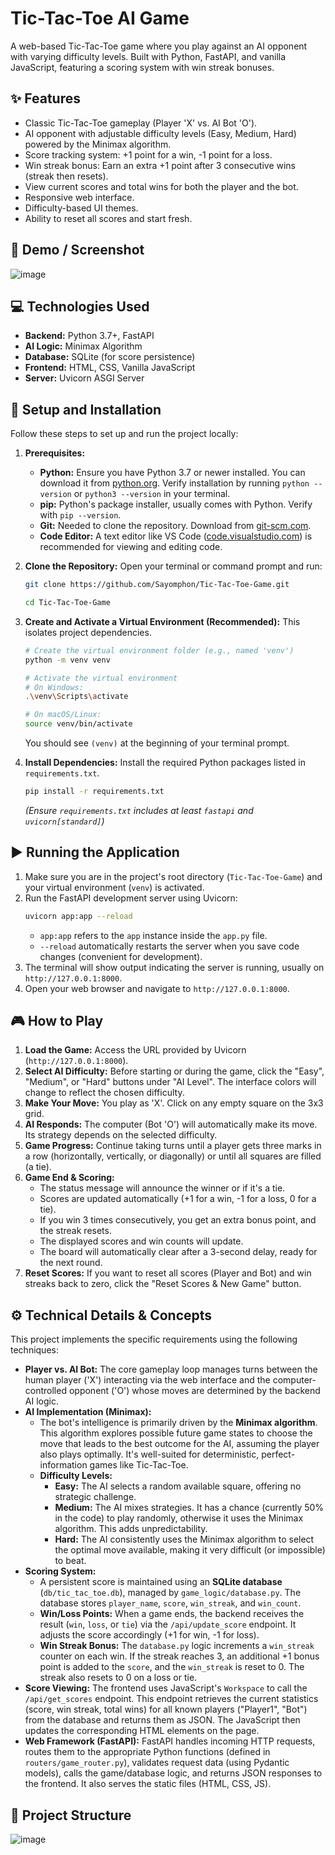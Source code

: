 # Tic-Tac-Toe AI Game

A web-based Tic-Tac-Toe game where you play against an AI opponent with varying difficulty levels. Built with Python, FastAPI, and vanilla JavaScript, featuring a scoring system with win streak bonuses.

## ✨ Features

* Classic Tic-Tac-Toe gameplay (Player 'X' vs. AI Bot 'O').
* AI opponent with adjustable difficulty levels (Easy, Medium, Hard) powered by the Minimax algorithm.
* Score tracking system: +1 point for a win, -1 point for a loss.
* Win streak bonus: Earn an extra +1 point after 3 consecutive wins (streak then resets).
* View current scores and total wins for both the player and the bot.
* Responsive web interface.
* Difficulty-based UI themes.
* Ability to reset all scores and start fresh.

## 📸 Demo / Screenshot

![image](https://github.com/Sayomphon/Tic-Tac-Toe-Game/blob/main/Pictures/playing%20hard.png)


## 💻 Technologies Used

* **Backend:** Python 3.7+, FastAPI
* **AI Logic:** Minimax Algorithm
* **Database:** SQLite (for score persistence)
* **Frontend:** HTML, CSS, Vanilla JavaScript
* **Server:** Uvicorn ASGI Server

## 🚀 Setup and Installation

Follow these steps to set up and run the project locally:

1.  **Prerequisites:**
    * **Python:** Ensure you have Python 3.7 or newer installed. You can download it from [python.org](https://www.python.org/). Verify installation by running `python --version` or `python3 --version` in your terminal.
    * **pip:** Python's package installer, usually comes with Python. Verify with `pip --version`.
    * **Git:** Needed to clone the repository. Download from [git-scm.com](https://git-scm.com/).
    * **Code Editor:** A text editor like VS Code ([code.visualstudio.com](https://code.visualstudio.com/)) is recommended for viewing and editing code.

2.  **Clone the Repository:**
    Open your terminal or command prompt and run:
    ```bash
    git clone https://github.com/Sayomphon/Tic-Tac-Toe-Game.git
    
    cd Tic-Tac-Toe-Game
    ```

3.  **Create and Activate a Virtual Environment (Recommended):**
    This isolates project dependencies.
    ```bash
    # Create the virtual environment folder (e.g., named 'venv')
    python -m venv venv

    # Activate the virtual environment
    # On Windows:
    .\venv\Scripts\activate
    
    # On macOS/Linux:
    source venv/bin/activate
    ```
    You should see `(venv)` at the beginning of your terminal prompt.

4.  **Install Dependencies:**
    Install the required Python packages listed in `requirements.txt`.
    ```bash
    pip install -r requirements.txt
    ```
    *(Ensure `requirements.txt` includes at least `fastapi` and `uvicorn[standard]`)*

## ▶️ Running the Application

1.  Make sure you are in the project's root directory (`Tic-Tac-Toe-Game`) and your virtual environment (`venv`) is activated.
2.  Run the FastAPI development server using Uvicorn:
    ```bash
    uvicorn app:app --reload
    ```
    * `app:app` refers to the `app` instance inside the `app.py` file.
    * `--reload` automatically restarts the server when you save code changes (convenient for development).
3.  The terminal will show output indicating the server is running, usually on `http://127.0.0.1:8000`.
4.  Open your web browser and navigate to `http://127.0.0.1:8000`.

## 🎮 How to Play

1.  **Load the Game:** Access the URL provided by Uvicorn (`http://127.0.0.1:8000`).
2.  **Select AI Difficulty:** Before starting or during the game, click the "Easy", "Medium", or "Hard" buttons under "AI Level". The interface colors will change to reflect the chosen difficulty.
3.  **Make Your Move:** You play as 'X'. Click on any empty square on the 3x3 grid.
4.  **AI Responds:** The computer (Bot 'O') will automatically make its move. Its strategy depends on the selected difficulty.
5.  **Game Progress:** Continue taking turns until a player gets three marks in a row (horizontally, vertically, or diagonally) or until all squares are filled (a tie).
6.  **Game End & Scoring:**
    * The status message will announce the winner or if it's a tie.
    * Scores are updated automatically (+1 for a win, -1 for a loss, 0 for a tie).
    * If you win 3 times consecutively, you get an extra bonus point, and the streak resets.
    * The displayed scores and win counts will update.
    * The board will automatically clear after a 3-second delay, ready for the next round.
7.  **Reset Scores:** If you want to reset all scores (Player and Bot) and win streaks back to zero, click the "Reset Scores & New Game" button.

## ⚙️ Technical Details & Concepts

This project implements the specific requirements using the following techniques:

* **Player vs. AI Bot:** The core gameplay loop manages turns between the human player ('X') interacting via the web interface and the computer-controlled opponent ('O') whose moves are determined by the backend AI logic.
* **AI Implementation (Minimax):**
    * The bot's intelligence is primarily driven by the **Minimax algorithm**. This algorithm explores possible future game states to choose the move that leads to the best outcome for the AI, assuming the player also plays optimally. It's well-suited for deterministic, perfect-information games like Tic-Tac-Toe.
    * **Difficulty Levels:**
        * **Easy:** The AI selects a random available square, offering no strategic challenge.
        * **Medium:** The AI mixes strategies. It has a chance (currently 50% in the code) to play randomly, otherwise it uses the Minimax algorithm. This adds unpredictability.
        * **Hard:** The AI consistently uses the Minimax algorithm to select the optimal move available, making it very difficult (or impossible) to beat.
* **Scoring System:**
    * A persistent score is maintained using an **SQLite database** (`db/tic_tac_toe.db`), managed by `game_logic/database.py`. The database stores `player_name`, `score`, `win_streak`, and `win_count`.
    * **Win/Loss Points:** When a game ends, the backend receives the result (`win`, `loss`, or `tie`) via the `/api/update_score` endpoint. It adjusts the score accordingly (+1 for win, -1 for loss).
    * **Win Streak Bonus:** The `database.py` logic increments a `win_streak` counter on each win. If the streak reaches 3, an additional +1 bonus point is added to the `score`, and the `win_streak` is reset to 0. The streak also resets to 0 on a loss or tie.
* **Score Viewing:** The frontend uses JavaScript's `Workspace` to call the `/api/get_scores` endpoint. This endpoint retrieves the current statistics (score, win streak, total wins) for all known players ("Player1", "Bot") from the database and returns them as JSON. The JavaScript then updates the corresponding HTML elements on the page.
* **Web Framework (FastAPI):** FastAPI handles incoming HTTP requests, routes them to the appropriate Python functions (defined in `routers/game_router.py`), validates request data (using Pydantic models), calls the game/database logic, and returns JSON responses to the frontend. It also serves the static files (HTML, CSS, JS).

## 📂 Project Structure
![image](https://github.com/Sayomphon/Tic-Tac-Toe-Game/blob/main/Pictures/Project%20structure.png)